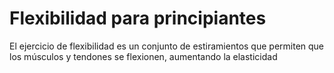 # Flexibilidad para principiantes

El ejercicio de flexibilidad es un conjunto de estiramientos que permiten que los músculos y tendones se flexionen, aumentando la elasticidad